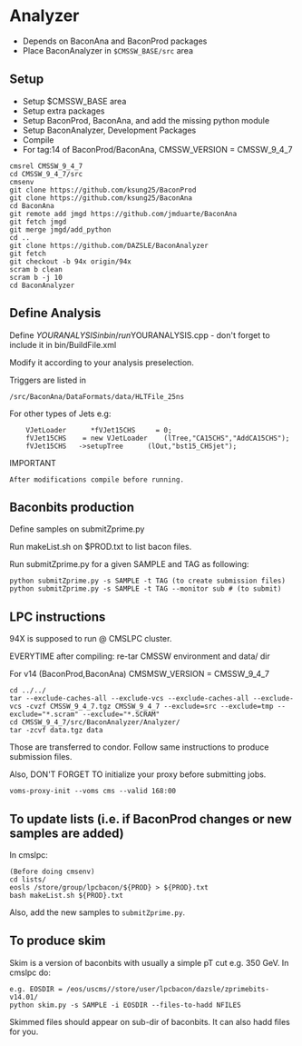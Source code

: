# Analyzer

 * Depends on BaconAna and BaconProd packages
 * Place BaconAnalyzer in `$CMSSW_BASE/src` area

Setup
-------------
 * Setup $CMSSW_BASE area
 * Setup extra packages
 * Setup BaconProd, BaconAna, and add the missing python module
 * Setup BaconAnalyzer, Development Packages
 * Compile
 * For tag:14 of BaconProd/BaconAna, CMSSW_VERSION = CMSSW_9_4_7
```
cmsrel CMSSW_9_4_7
cd CMSSW_9_4_7/src
cmsenv
git clone https://github.com/ksung25/BaconProd
git clone https://github.com/ksung25/BaconAna
cd BaconAna
git remote add jmgd https://github.com/jmduarte/BaconAna
git fetch jmgd
git merge jmgd/add_python
cd ..
git clone https://github.com/DAZSLE/BaconAnalyzer
git fetch
git checkout -b 94x origin/94x
scram b clean
scram b -j 10
cd BaconAnalyzer
```

Define Analysis
----------
Define $YOURANALYSIS in bin/run$YOURANALYSIS.cpp - don't forget to include it in bin/BuildFile.xml

Modify it according to your analysis preselection.

Triggers are listed in 	    
```
/src/BaconAna/DataFormats/data/HLTFile_25ns
```

For other types of Jets  e.g:
```
    VJetLoader      *fVJet15CHS     = 0;
    fVJet15CHS    = new VJetLoader    (lTree,"CA15CHS","AddCA15CHS");
    fVJet15CHS   ->setupTree      (lOut,"bst15_CHSjet");
```

IMPORTANT
```
After modifications compile before running.
```

Baconbits production
-----------
Define samples on submitZprime.py

Run makeList.sh on $PROD.txt to list bacon files.

Run submitZprime.py for a given SAMPLE and TAG as following:

```
python submitZprime.py -s SAMPLE -t TAG (to create submission files)
python submitZprime.py -s SAMPLE -t TAG --monitor sub # (to submit)
```

LPC instructions
-----------
94X is supposed to run @ CMSLPC cluster.

EVERYTIME after compiling: re-tar CMSSW environment and data/ dir

For v14 (BaconProd,BaconAna)
CMSMSW_VERSION = CMSSW_9_4_7

```
cd ../../
tar --exclude-caches-all --exclude-vcs --exclude-caches-all --exclude-vcs -cvzf CMSSW_9_4_7.tgz CMSSW_9_4_7 --exclude=src --exclude=tmp --exclude="*.scram" --exclude="*.SCRAM"
cd CMSSW_9_4_7/src/BaconAnalyzer/Analyzer/
tar -zcvf data.tgz data
```

Those are transferred to condor. Follow same instructions to produce submission files.

Also, DON'T FORGET TO initialize your proxy before submitting jobs.
```
voms-proxy-init --voms cms --valid 168:00
```

To update lists (i.e. if BaconProd changes or new samples are added)
-----------
In cmslpc:

```
(Before doing cmsenv)
cd lists/
eosls /store/group/lpcbacon/${PROD} > ${PROD}.txt
bash makeList.sh ${PROD}.txt
```

Also, add the new samples to `submitZprime.py`.

To produce skim
-----------
Skim is a version of baconbits with usually a simple pT cut e.g. 350 GeV. In cmslpc do:

```
e.g. EOSDIR = /eos/uscms//store/user/lpcbacon/dazsle/zprimebits-v14.01/
python skim.py -s SAMPLE -i EOSDIR --files-to-hadd NFILES
```

Skimmed files should appear on sub-dir of baconbits. It can also hadd files for you.